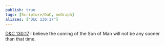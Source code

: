 ```yaml
---
publish: true
tags: [Scripture/DaC, noGraph]
aliases: ["D&C 130:17"]
---
```

[D&C 130:17](https://churchofjesuschrist.org/study/scriptures/dc-testament/dc/130?lang=eng&id=p17#p17) I believe the coming of the Son of Man will not be any sooner than that time.
